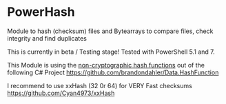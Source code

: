 # PowerHash
Module to hash (checksum) files and Bytearrays  to compare files, check integrity and find duplicates

This is currently in beta / Testing stage!
Tested with PowerShell 5.1 and 7.

This Module is using the [non-cryptographic hash functions](http://en.wikipedia.org/wiki/List_of_hash_functions#Non-cryptographic_hash_functions) out of the following C# Project
https://github.com/brandondahler/Data.HashFunction

I recommend to use xxHash (32 0r 64) for VERY Fast checksums
https://github.com/Cyan4973/xxHash
